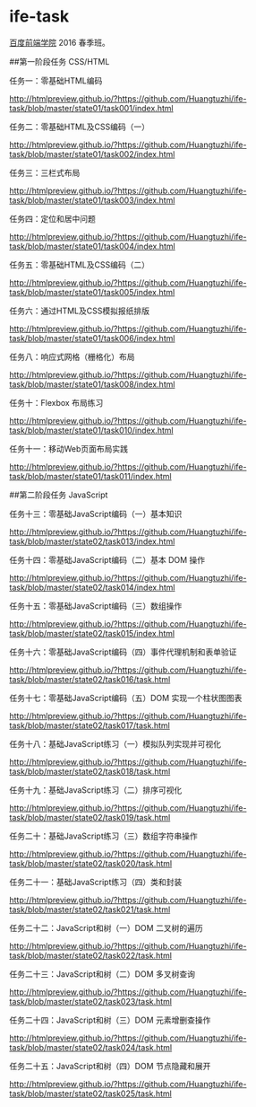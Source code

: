 # ife-task

[百度前端学院](http://ife.baidu.com/) 2016 春季班。

##第一阶段任务 CSS/HTML

任务一：零基础HTML编码

http://htmlpreview.github.io/?https://github.com/Huangtuzhi/ife-task/blob/master/state01/task001/index.html

任务二：零基础HTML及CSS编码（一）

http://htmlpreview.github.io/?https://github.com/Huangtuzhi/ife-task/blob/master/state01/task002/index.html

任务三：三栏式布局

http://htmlpreview.github.io/?https://github.com/Huangtuzhi/ife-task/blob/master/state01/task003/index.html

任务四：定位和居中问题

http://htmlpreview.github.io/?https://github.com/Huangtuzhi/ife-task/blob/master/state01/task004/index.html

任务五：零基础HTML及CSS编码（二）

http://htmlpreview.github.io/?https://github.com/Huangtuzhi/ife-task/blob/master/state01/task005/index.html

任务六：通过HTML及CSS模拟报纸排版

http://htmlpreview.github.io/?https://github.com/Huangtuzhi/ife-task/blob/master/state01/task006/index.html

任务八：响应式网格（栅格化）布局

http://htmlpreview.github.io/?https://github.com/Huangtuzhi/ife-task/blob/master/state01/task008/index.html

任务十：Flexbox 布局练习

http://htmlpreview.github.io/?https://github.com/Huangtuzhi/ife-task/blob/master/state01/task010/index.html

任务十一：移动Web页面布局实践

http://htmlpreview.github.io/?https://github.com/Huangtuzhi/ife-task/blob/master/state01/task011/index.html

##第二阶段任务 JavaScript

任务十三：零基础JavaScript编码（一）基本知识

http://htmlpreview.github.io/?https://github.com/Huangtuzhi/ife-task/blob/master/state02/task013/index.html

任务十四：零基础JavaScript编码（二）基本 DOM 操作

http://htmlpreview.github.io/?https://github.com/Huangtuzhi/ife-task/blob/master/state02/task014/index.html

任务十五：零基础JavaScript编码（三）数组操作

http://htmlpreview.github.io/?https://github.com/Huangtuzhi/ife-task/blob/master/state02/task015/index.html

任务十六：零基础JavaScript编码（四）事件代理机制和表单验证

http://htmlpreview.github.io/?https://github.com/Huangtuzhi/ife-task/blob/master/state02/task016/task.html

任务十七：零基础JavaScript编码（五）DOM 实现一个柱状图图表

http://htmlpreview.github.io/?https://github.com/Huangtuzhi/ife-task/blob/master/state02/task017/task.html

任务十八：基础JavaScript练习（一）模拟队列实现并可视化

http://htmlpreview.github.io/?https://github.com/Huangtuzhi/ife-task/blob/master/state02/task018/task.html

任务十九：基础JavaScript练习（二）排序可视化

http://htmlpreview.github.io/?https://github.com/Huangtuzhi/ife-task/blob/master/state02/task019/task.html

任务二十：基础JavaScript练习（三）数组字符串操作

http://htmlpreview.github.io/?https://github.com/Huangtuzhi/ife-task/blob/master/state02/task020/task.html

任务二十一：基础JavaScript练习（四）类和封装

http://htmlpreview.github.io/?https://github.com/Huangtuzhi/ife-task/blob/master/state02/task021/task.html

任务二十二：JavaScript和树（一）DOM 二叉树的遍历

http://htmlpreview.github.io/?https://github.com/Huangtuzhi/ife-task/blob/master/state02/task022/task.html

任务二十三：JavaScript和树（二）DOM 多叉树查询

http://htmlpreview.github.io/?https://github.com/Huangtuzhi/ife-task/blob/master/state02/task023/task.html

任务二十四：JavaScript和树（三）DOM 元素增删查操作

http://htmlpreview.github.io/?https://github.com/Huangtuzhi/ife-task/blob/master/state02/task024/task.html

任务二十五：JavaScript和树（四）DOM 节点隐藏和展开

http://htmlpreview.github.io/?https://github.com/Huangtuzhi/ife-task/blob/master/state02/task025/task.html
